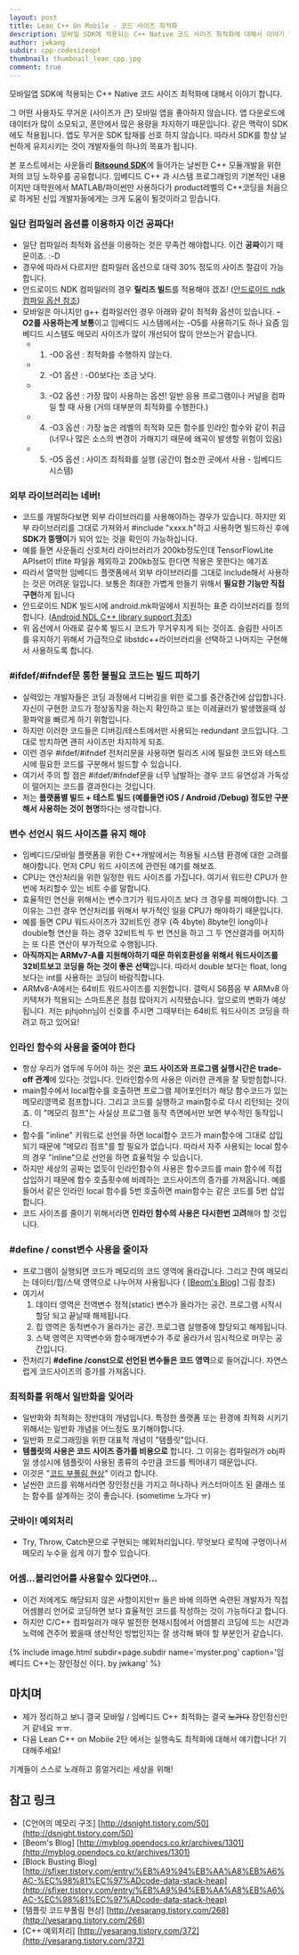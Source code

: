 ```yaml
---
layout: post
title: Lean C++ On Mobile - 코드 사이즈 최적화
description: 모바일 SDK에 적용되는 C++ Native 코드 사이즈 최적화에 대해서 이야기 합니다.
author: jwkang
subdir: cpp-codesizeopt
thumbnail: thumbnail_lean_cpp.jpg
comment: true
---
```

모바일앱 SDK에 적용되는 C++ Native 코드 사이즈 최적화에 대해서 이야기 합니다.

그 어떤 사용자도 무거운 (사이즈가 큰) 모바일 앱을 좋아하지 않습니다. 
앱 다운로드에 데이터가 많이 소모되고, 폰안에서 많은 용량을 차지하기 때문입니다. 같은 맥락이 SDK에도 적용됩니다. 앱도 무거운 SDK 탑재를 선호 하지 않습니다.
따라서 SDK를 항상 날씬하게 유지시키는 것이 개발자들의 하나의 목표가 됩니다. 

본 포스트에서는 사운들리  [**Bitsound SDK**](http://bitsound.io/)에 들어가는 날씬한 C++ 모듈개발을 위한 저의 코딩 노하우를 공유합니다. 
임베디드 C++ 과 시스템 프로그래밍의 기본적인 내용이지만 대학원에서 MATLAB/파이썬만 사용하다가
product레벨의 C++코딩을 처음으로 하게된 신입 개발자들에게는 크게 도움이 될것이라고 믿습니다.

### 일단 컴파일러 옵션를 이용하자 이건 공짜다!
- 일단 컴파일러 최적화 옵션을 이용하는 것은 무족건 해야합니다. 이건 **공짜**이기 때문이죠. :-D 
- 경우에 따라서 다르지만 컴파일러 옵션으로 대략 30% 정도의 사이즈 절감이 가능합니다. 
- 안드로이드 NDK 컴파일러의 경우 **릴리즈 빌드**를 적용해야 겠죠! ([안드로이드 ndk 컴파일 옵션 참조](https://developer.android.com/ndk/guides/ndk-build.html?hl=ko))
- 모바일은 아니지만 g++ 컴파일러인 경우 아래와 같이 최적화 옵션이 있습니다. **-O2를 사용하는게 보통**이고 임베디드 시스템에서는 -O5를 사용하기도 하나 요즘 임베디드 시스템도 메모리 사이즈가 많이 개선되어 많이 안쓰는거 같습니다.
   - 1) -O0 옵션 : 최적화를 수행하지 않는다.
   - 2) -O1 옵션 : -O0보다는 조금 낫다. 
   - 3) -O2 옵션 : 가장 많이 사용하는 옵션! 일반 응용 프로그램이나 커널을 컴파일 할 때 사용 (거의 대부분의 최적화를 수행한다.)
   - 4) -O3 옵션 : 가장 높은 레벨의 최적화 모든 함수를 인라인 함수와 같이 취급 (너무나 많은 소스의 변경이 가해지기 때문에 왜곡이 발생할 위험이 있음)        
   - 5) -O5 옵션 : 사이즈 최적화를 실행 (공간이 협소한 곳에서 사용 - 임베디드 시스템)

### 외부 라이브러리는 네버!
- 코드를 개발하다보면 외부 라이브러리를 사용해야하는 경우가 있습니다. 하지만 외부 라이브러리를 그대로 가져와서 #include "xxxx.h"하고 사용하면  빌드하신 후에 **SDK가 뚱땡이**가 되어 있는 것을 확인이 가능하십니다. 
- 예를 들면 사운들리 신호처리 라이브러리가 200kb정도인데 TensorFlowLite APIset이 tflite 파일을 제외하고 200kb정도 한다면 적용은 못한다는 얘기죠
- 따라서 열악한 임베디드 플랫폼에서 외부 라이브러리를 그대로 include해서 사용하는 것은 어려운 일입니다. 보통은 최대한 가볍게 만들기 위해서 **필요한 기능만 직접 구현**하게 됩니다 
- 안드로이드 NDK 빌드시에 android.mk파일에서 지원하는 표준 라이브러리를 정의합니다. ([Android NDL C++ library support 참조](https://developer.android.com/ndk/guides/cpp-support.html))
- 위 옵션에서 아래로 갈수록 빌드시 코드가 무거우지게 되는 것이죠.  슬림한 사이즈를 유지하기 위해서 가급적으로 libstdc++라이브러리을 선택하고 나머지는 구현해서 사용하도록 합니다. 

### #ifdef/#ifndef문 통한 불필요 코드는 빌드 피하기
- 실력있는 개발자들은 코딩 과정에서 디버깅을 위한 로그를 중간중간에 삽입합니다. 자신이 구현한 코드가 정상동작을 하는지 확인하고 또는 이레귤러가 발생했을때 상황파악을 빠르게 하기 위함입니다.
- 하지만 이러한 코드들은 디버깅/테스트에서만 사용되는 redundant 코드입니다. 그대로 방치하면 괜히 사이즈만 차지하게 되죠.
- 이런 경우 #ifdef/#ifndef 전처리문을 사용하면 릴리즈 시에 필요한 코드와 테스트시에 필요한 코드를 구분해서 빌드할 수 있습니다.
- 여기서 주의 할 점은 #ifdef/#ifndef문을 너무 남발하는 경우 코드 유연성과 가독성이 떨어지는 코드를 결과한다는 것입니다.
- 저는 **플랫폼별 빌드 + 테스트 빌드 (예를들면 iOS / Android /Debug)  정도만 구분해서 사용하는 것이 현명**하다는 생각합니다.


### 변수 선언시 워드 사이즈를 유지 해야
- 임베디드/모바일 플랫폼을 위한 C++개발에서는 적용될 시스템 환경에 대한 고려를 해야합니다. 먼저 CPU 워드 사이즈에 관련된 얘기를 해보죠.
- CPU는 연산처리을 위한 일정한 워드 사이즈를 가집니다. 여기서 워드란 CPU가 한번에 처리할수 있는 비트 수를 말합니다. 
- 효율적인 연산을 위해서는 변수크기가 워드사이즈 보다 크 경우를 피해야합니다. 그 이유는 그런 경우 연산처리를 위해서 부가적인 일을 CPU가 해야하기 때문입니다.
- 예를 들면 CPU 워드사이즈가 32비트인 경우 (즉 4byte) 8byte인 long이나 double형 연산을 하는 경우 32비트씩 두 번 연산을 하고 그 두 연산결과를 머지하는 또 다른 연산이 부가적으로 수행됩니다.
- **아직까지는 ARMv7-A를 지원해야하기 때문 하위호환성을 위해서 워드사이즈를 32비트보고 코딩을 하는 것이 좋은 선택**입니다. 따라서 double 보다는 float, long보다는 int를 사용하는 코딩이 바람직합니다.
- ARMv8-A에서는 64비트 워드사이즈를 지원합니다. 갤럭시 S6쯤음 부 ARMv8 아키텍쳐가 적용되는 스마트폰은 점점 많아지기 시작됐습니다. 앞으로의 변화가 예상됩니다. 저는 pjhjohn님이 신호를 주시면 그때부터는 64비트 워드사이즈 코딩을 하려고 하고 있어요!


### 인라인 함수의 사용을 줄여야 한다
- 항상 우리가 염두에 두어야 하는 것은 **코드 사이즈와 프로그램 실행시간은 trade-off 관계**에 있다는 것입니다. 인라인함수의 사용은 이러한 관계을 잘 뒷받침합니다.
- main함수에서 local함수를 호출하면 프로그램 제어포인터가 해당 함수코드가 있는 메모리영역로 점프합니다. 그리고 코드를 실행하고 main함수로 다시 리턴되는 것이죠. 이 "메모리 점프"는 사실상 프로그램 동작 측면에서만 보면 부수적인 동작입니다.
- 함수를 "inline" 키워드로 선언을 하면 local함수 코드가 main함수에 그대로 삽입되기 때문에 "메모리 점프"를 할 필요가 없습니다. 따라서 자주 사용되는 local 함수의 경우 "inline"으로 선언을 하면 효율적일 수 있습니다.
- 하지만 세상의 공짜는 없듯이 인라인함수의 사용은 함수코드를 main 함수에 직접 삽입하기 때문에 함수 호출횟수에 비례하는 코드사이즈의 
증가를 가져옵니다. 예를 들어서 같은 인라인 local 함수를 5번 호출하면  main함수는 같은 코드를 5번 삽입합니다.
- 코드 사이즈를 줄이기 위해서라면 **인라인 함수의 사용은 다시한번 고려**해야 할 것입니다.

### #define / const변수 사용을 줄이자
- 프로그램이 실행되면 코드가 메모리의 코드 영역에 올라갑니다. 그리고 잔여 메모리는 데이터/힙/스택 영역으로 나누어져 사용됩니다 
( [[Beom's Blog](http://myblog.opendocs.co.kr/archives/1301
)] 그림 참조) 
- 여기서 
  1) 데이터 영역은 전역변수 정적(static) 변수가 올라가는 공간. 프로그램 시작시 할당 되고 끝날때 해제됩니다. 
  2) 힙 영역은 동적변수가 올라가는 공간. 프로그램 실행중에 할당되고 해제됩니다. 
  3) 스택 영역은 지역변수와 함수매개변수가 주로 올라가서 임시적으로 머무는 공간입니다.
- 전처리기 **#define /const으로 선언된 변수들은 코드 영역**으로 들어갑니다. 자연스럽게 코드사이즈의 증가를 가져옵니다.

### 최적화를 위해서 일반화을 잊어라
- 일반화와 최적화는 정반대의 개념입니다. 특정한 플랫폼 또는 환경에 최적화 시키기 위해서는 일반화 개념을 어느정도 포기해야합니다.
- 일반화 프로그래밍을 위한 대표적 개념이 "템플릿"입니다. 
- **템플릿의 사용은 코드 사이즈 증가를 비용으로** 합니다. 그 이유는 컴파일러가 obj파일 생성시에 템플릿이 사용된 종류의 수만큼 코드를 찍어내기 때문입니다.
- 이것은 "[코드 부풀림 현상](http://yesarang.tistory.com/268)" 이라고 합니다.
- 날씬한 코드를 위해서라면 장인정신을 가지고 하나하나 커스터마이즈 된 클래스 또는 함수를 설계하는 것이 좋습니다. (sometime 노가다 ㅠ)

### 굿바이! 예외처리
- Try, Throw, Catch문으로 구현되는 예외처리입니다. 무엇보다 로직에 구멍이나서 메모리 누수을 쉽게 야기 할수 있습니다.

### 어셈...블리언어를 사용할수 있다면야...
- 이건 저에게도 해당되지 않은 사항이지만ㅠ 들은 바에 의하면 숙련된 개발자가 직접 어셈블리 언어로 코딩하면 보다 효율적인 코드를 작성하는 것이 가능하다고 합니다. 
- 하지만 C/C++ 컴파일러가 매우 발전한 현재시점에서 어셈블리 코딩에 드는 시간과 노력에 견주어 봤을때 생산적인 방법인지는 잘 생각해 봐야 할 부분인거 같습니다.

{% include image.html subdir=page.subdir name='myster.png' caption='임베디드 C++는 장인정신 이다. by jwkang' %}


## 마치며
- 제가 정리하고 보니 결국 모바일 / 임베디드 C++ 최적화는 결국 ~~노가다~~ 장인정신인거 같네요 ㅠㅠ.
- 다음 Lean C++ on Mobile 2탄 에서는 실행속도 최적화에 대해서 얘기합니다! 기대해주세요!

기계들이 스스로 노래하고 흥얼거리는 세상을 위해!

## 참고 링크 
- [C언어의 메모리 구조] [http://dsnight.tistory.com/50](http://dsnight.tistory.com/50)
- [Beom's Blog] [http://myblog.opendocs.co.kr/archives/1301](http://myblog.opendocs.co.kr/archives/1301)
- [Block Busting Blog] [http://sfixer.tistory.com/entry/%EB%A9%94%EB%AA%A8%EB%A6%AC-%EC%98%81%EC%97%ADcode-data-stack-heap](http://sfixer.tistory.com/entry/%EB%A9%94%EB%AA%A8%EB%A6%AC-%EC%98%81%EC%97%ADcode-data-stack-heap)
- [템플릿 코드부풀림 현상] [http://yesarang.tistory.com/268](http://yesarang.tistory.com/268)
- [C++ 예외처리] [http://yesarang.tistory.com/372](http://yesarang.tistory.com/372) 
